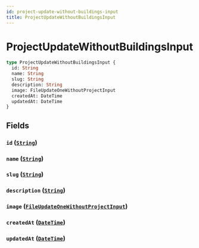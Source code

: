 ```yaml
---
id: project-update-without-buildings-input
title: ProjectUpdateWithoutBuildingsInput
---
```


 # ProjectUpdateWithoutBuildingsInput





```graphql
type ProjectUpdateWithoutBuildingsInput {
  id: String
  name: String
  slug: String
  description: String
  image: FileUpdateOneWithoutProjectInput
  createdAt: DateTime
  updatedAt: DateTime
}
```


## Fields

### `id` ([`String`](/scalars/string))




### `name` ([`String`](/scalars/string))




### `slug` ([`String`](/scalars/string))




### `description` ([`String`](/scalars/string))




### `image` ([`FileUpdateOneWithoutProjectInput`](/inputs/file-update-one-without-project-input))




### `createdAt` ([`DateTime`](/scalars/date-time))




### `updatedAt` ([`DateTime`](/scalars/date-time))






